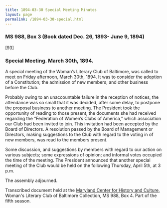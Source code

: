 ```yaml
---
title: 1894-03-30 Special Meeting Minutes
layout: page
permalink: /1894-03-30-special.html
---
```

### MS 988, Box 3 (Book dated Dec. 26, 1893- June 9, 1894)

[93]

### Special Meeting. March 30th, 1894.

A special meeting of the Woman’s Literary Club of Baltimore, was called to meet on Friday afternoon, March 30th, 1894. It was to consider the adoption of a Constitution; the admission of new members; and other business before the Club.

Probably owing to an unaccountable failure in the reception of notices, the attendance was so small that it was decided, after some delay, to postpone the proposal business to another meeting. The President took the opportunity of reading to those present, the documents she had received regarding the “Federation of Women’s Clubs of America,” which association our Club had been invited to join. This invitation had been accepted by the Board of Directors. A resolution passed by the Board of Management or Directors, making suggestions to the Club with regard to the voting in of new members, was read to the members present.

Some discussion, and suggestions by members with regard to our action on various subjects; some expressions of opinion; and informal votes occupied the time of the meeting. The President announced that another special meeting of the Club would be held on the following Thursday, April 5th, at 3 p.m.

The assembly adjourned.

Transcribed document held at the [Maryland Center for History and Culture](http://mdhs.org/), Woman's Literary Club of Baltimore Collection, MS 988, Box 4. Part of the fifth season.
